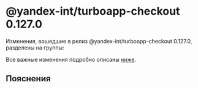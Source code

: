 # @yandex-int/turboapp-checkout 0.127.0

<!-- ЧЕЛОВЕЧЕСКОЕ ВСТУПЛЕНИЕ -->

Изменения, вошедшие в релиз @yandex-int/turboapp-checkout 0.127.0, разделены на группы:

Все важные изменения подробно описаны [ниже](#Пояснения).

## Пояснения

